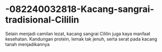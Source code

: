 # -082240032818-Kacang-sangrai-tradisional-Cililin
Selain menjadi camilan lezat, kacang sangrai Cililin juga kaya manfaat kesehatan. Kandungan protein, lemak tak jenuh, serta serat pada kacang tanah menjadikannya 

